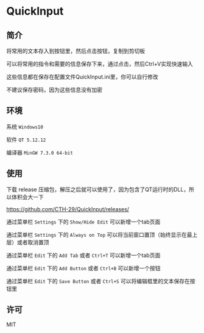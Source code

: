 # QuickInput

## 简介

将常用的文本存入到按钮里，然后点击按钮，复制到剪切板

可以将常用的指令和需要的信息保存下来，通过点击，然后Ctrl+V实现快速输入

这些信息都在保存在配置文件QuickInput.ini里，你可以自行修改

不建议保存密码，因为这些信息没有加密

## 环境

系统 `Windows10`

软件 `QT 5.12.12`

编译器 `MinGW 7.3.0 64-bit`


## 使用

下载 release 压缩包，解压之后就可以使用了，因为包含了QT运行时的DLL，所以体积会大一下

<https://github.com/CTH-29/QuickInput/releases/>

通过菜单栏 `Settings` 下的 `Show/Hide Edit` 可以新增一个tab页面

通过菜单栏 `Settings` 下的 `Always on Top` 可以将当前窗口置顶（始终显示在最上层）或者取消置顶


通过菜单栏 `Edit` 下的 `Add Tab` 或者 `Ctrl+T` 可以新增一个tab页面

通过菜单栏 `Edit` 下的 `Add Button` 或者 `Ctrl+B` 可以新增一个按钮

通过菜单栏 `Edit` 下的 `Save Button` 或者 `Ctrl+S` 可以将编辑框里的文本保存在按钮里

## 许可

MIT